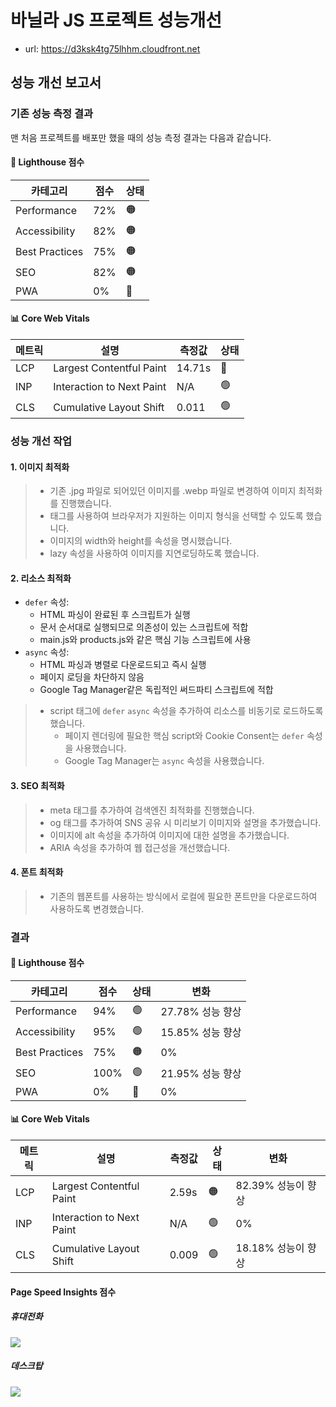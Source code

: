 # 바닐라 JS 프로젝트 성능개선

- url: https://d3ksk4tg75lhhm.cloudfront.net

## 성능 개선 보고서

### 기존 성능 측정 결과

맨 처음 프로젝트를 배포만 했을 때의 성능 측정 결과는 다음과 같습니다.

#### 🎯 Lighthouse 점수
| 카테고리 | 점수 | 상태 |
|----------|------|------|
| Performance | 72% | 🟠 |
| Accessibility | 82% | 🟠 |
| Best Practices | 75% | 🟠 |
| SEO | 82% | 🟠 |
| PWA | 0% | 🔴 |

#### 📊 Core Web Vitals
| 메트릭 | 설명 | 측정값 | 상태 |
|--------|------|--------|------|
| LCP | Largest Contentful Paint | 14.71s | 🔴 |
| INP | Interaction to Next Paint | N/A | 🟢 |
| CLS | Cumulative Layout Shift | 0.011 | 🟢 |

### 성능 개선 작업

#### 1. 이미지 최적화

> - 기존 .jpg 파일로 되어있던 이미지를 .webp 파일로 변경하여 이미지 최적화를 진행했습니다.
> - <picture> 태그를 사용하여 브라우저가 지원하는 이미지 형식을 선택할 수 있도록 했습니다.
> - 이미지의 width와 height를 속성을 명시했습니다.
> - lazy 속성을 사용하여 이미지를 지연로딩하도록 했습니다.

#### 2. 리소스 최적화

- `defer` 속성:
    - HTML 파싱이 완료된 후 스크립트가 실행
    - 문서 순서대로 실행되므로 의존성이 있는 스크립트에 적합
    - main.js와 products.js와 같은 핵심 기능 스크립트에 사용
- `async` 속성:
    - HTML 파싱과 병렬로 다운로드되고 즉시 실행
    - 페이지 로딩을 차단하지 않음
    - Google Tag Manager같은 독립적인 써드파티 스크립트에 적합

> - script 태그에 `defer` `async` 속성을 추가하여 리소스를 비동기로 로드하도록 했습니다.
>   - 페이지 렌더링에 필요한 핵심 script와 Cookie Consent는 `defer` 속성을 사용했습니다.
>   - Google Tag Manager는 `async` 속성을 사용했습니다.

#### 3. SEO 최적화

> - meta 태그를 추가하여 검색엔진 최적화를 진행했습니다.
> - og 태그를 추가하여 SNS 공유 시 미리보기 이미지와 설명을 추가했습니다.
> - 이미지에 alt 속성을 추가하여 이미지에 대한 설명을 추가했습니다.
> - ARIA 속성을 추가하여 웹 접근성을 개선했습니다.

#### 4. 폰트 최적화

> - 기존의 웹폰트를 사용하는 방식에서 로컬에 필요한 폰트만을 다운로드하여 사용하도록 변경했습니다.


### 결과

#### 🎯 Lighthouse 점수
| 카테고리 | 점수 | 상태 | 변화           |
|----------|------|------|--------------|
| Performance | 94% | 🟢 | 27.78% 성능 향상 |
| Accessibility | 95% | 🟢 | 15.85% 성능 향상 |
| Best Practices | 75% | 🟠 | 0%           |
| SEO | 100% | 🟢 | 21.95% 성능 향상 |
| PWA | 0% | 🔴 | 0%           |

#### 📊 Core Web Vitals
| 메트릭 | 설명 | 측정값 | 상태 | 변화 |
|--------|------|--------|------|------|
| LCP | Largest Contentful Paint | 2.59s | 🟠 | 82.39% 성능이 향상|
| INP | Interaction to Next Paint | N/A | 🟢 | 0% |
| CLS | Cumulative Layout Shift | 0.009 | 🟢 | 18.18% 성능이 향상|

#### Page Speed Insights 점수

##### 휴대전화

![](https://i.imgur.com/XzAEOKG.png)

##### 데스크탑

![](https://i.imgur.com/u7Ca6vR.png)
